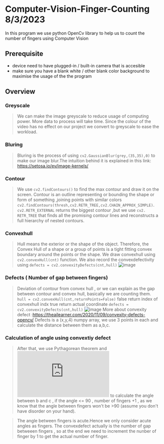 # Computer-Vision-Finger-Counting 8/3/2023

In this program we use python OpenCv library to help us to count the number of fingers using Computer Vision


## Prerequisite
- device need to have plugged-in / built-in camera that is accesible
- make sure you have a blank white / other blank color background to maximise the usage of the the program

## Overview

### Greyscale
  > We can make the image greyscale to reduce usage of computing power.
    More data to process will take time. Since the colour of the video has no effect on our project we convert to greyscale to ease the workload.

### Bluring
 > Bluring is the process of using `cv2.GaussianBlur(grey,(35,35),0)` to make our image blur.The intuition behind it is explained in this link:
   https://setosa.io/ev/image-kernels/
 
### Contour 
  >We use `cv2.findContours()` to find the max contour and draw it on the screen.
  Contour is an outline representing or bounding the shape or form of something ,joining points with similar colors
  `cv2.findContours(thresh,cv2.RETR_TREE,cv2.CHAIN_APPROX_SIMPLE)`.
  `cv2.RETR_EXTERNAL` returns the biggest contour ,but we use  `cv2. RETR_TREE` that 
  finds all the promising contour lines and reconstructs a full hierarchy of nested contours.

### Convexhull
 >Hull means the exterior or the shape of the object.
 Therefore, the Convex Hull of a shape or a group of points is a tight fitting convex boundary around the points or the shape.
 We draw convexhull using `cv2.convexHull(cnt)` function. We also record the convexdefectivity using `defects = cv2.convexityDefects(cnt,hull)` 
 ![image](https://user-images.githubusercontent.com/85050265/223634417-10f82aa3-7a09-48dc-a1d3-2a8801dae99d.png)
 

### Defects ( Number of gap between fingers)
  >Deviation of contour from convex hull , or we can explain as the gap between contour and convex hull, basically we are counting them.
  `hull = cv2.convexHull(cnt,returnPoints=False)` 
  false return index of convexhull indx
  true return actual coordinate
  `defects = cv2.convexityDefects(cnt,hull)`
  ![image](https://user-images.githubusercontent.com/85050265/223634862-b5258b6d-9f8f-463d-a1b8-e3534b8f2c03.png)
  More about convexity defect :https://theailearner.com/2020/11/09/convexity-defects-opencv/
  Defects is a (x,y,4) numpy array, we use 3 points in each and calculate the distance between them as a,b,c.

### Calculation of angle using convextiy defect
  >After that, we use Pythagorean theorem and ![cosine rule](https://www.mathsisfun.com/algebra/trig-cosine-law.html) to calculate the angle between b and c , if the     angle <= 90 , number of     fingers +1 , as we know that the angle between fingers won't be >90 (assume you don't have disorder on your hand).
  
  >The angle between fingers is acute.Hence we only consider acute angles as fingers.
  The convexdefect actually is the number of gap betweeen fingers , so at the end we need to increment the nunber of finger by 1 to get the actual number of finger. 

